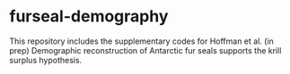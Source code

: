 # furseal-demography

This repository includes the supplementary codes for Hoffman et al. (in prep) Demographic reconstruction of Antarctic fur seals supports the krill surplus hypothesis.
